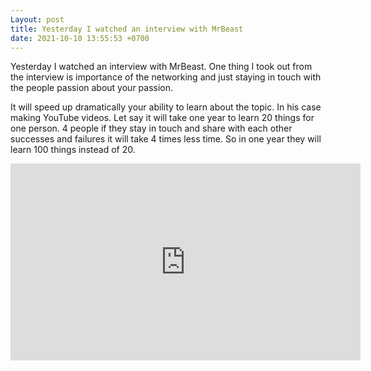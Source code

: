 ```yaml
---
Layout: post
title: Yesterday I watched an interview with MrBeast
date: 2021-10-10 13:55:53 +0700
---
```

Yesterday I watched an interview with MrBeast. One thing I took out
from the interview is importance of the networking and just staying in
touch with the people passion about your passion.

It will speed up dramatically your ability to learn about the
topic. In his case making YouTube videos. Let say it will take one
year to learn 20 things for one person. 4 people if they stay in touch
and share with each other successes and failures it will take 4 times
less time. So in one year they will learn 100 things instead of 20.

<iframe width="560" height="315" src="https://www.youtube.com/embed/c8VcUnz3nVc" title="YouTube video player" frameborder="0" allow="accelerometer; autoplay; clipboard-write; encrypted-media; gyroscope; picture-in-picture" allowfullscreen></iframe>
